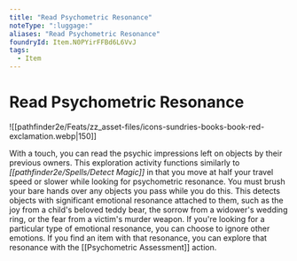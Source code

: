 ```yaml
---
title: "Read Psychometric Resonance"
noteType: ":luggage:"
aliases: "Read Psychometric Resonance"
foundryId: Item.N0PYirFFBd6L6VvJ
tags:
  - Item
---
```


# Read Psychometric Resonance
![[pathfinder2e/Feats/zz_asset-files/icons-sundries-books-book-red-exclamation.webp|150]]

With a touch, you can read the psychic impressions left on objects by their previous owners. This exploration activity functions similarly to _[[pathfinder2e/Spells/Detect Magic]]_ in that you move at half your travel speed or slower while looking for psychometric resonance. You must brush your bare hands over any objects you pass while you do this. This detects objects with significant emotional resonance attached to them, such as the joy from a child's beloved teddy bear, the sorrow from a widower's wedding ring, or the fear from a victim's murder weapon. If you're looking for a particular type of emotional resonance, you can choose to ignore other emotions. If you find an item with that resonance, you can explore that resonance with the [[Psychometric Assessment]] action.
